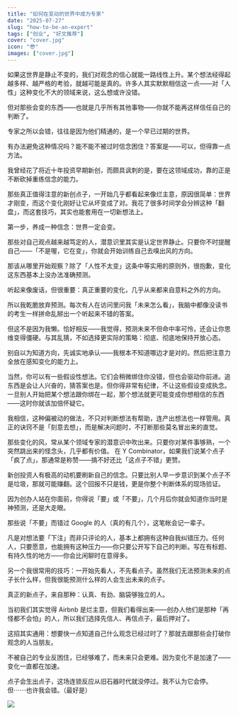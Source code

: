 ```yaml
---
title: "如何在变动的世界中成为专家"
date: "2025-07-27"
slug: "how-to-be-an-expert"
tags: ["创业", "好文推荐"]
cover: "cover.jpg"
icon: "😎"
images: ["cover.jpg"]
---
```

如果这世界是静止不变的，我们对观念的信心就能一路线性上升。某个想法经得起越多样、越严格的考验，就越可能是真的。许多人其实默默相信这一点——对「人性」这种变化不大的领域来说，这么想或许没错。



但对那些会变的东西——也就是几乎所有其他事物——你就不能再这样信任自己的判断了。



专家之所以会错，往往是因为他们精通的，是一个早已过期的世界。



有办法避免这种情况吗？能不能不被过时信念困住？答案是——可以，但得靠一点方法。



我曾经花了将近十年投资早期新创，而颇具讽刺的是，要在这领域成功，靠的正是不断砍掉重练信念的能力。



那些真正值得注意的新创点子，一开始几乎都看起来像烂主意，原因很简单：世界才刚变，而这个变化刚好让它从坏变成了对。我花了很多时间学会分辨这种「翻盘」，而这套技巧，其实也能套用在一切新想法上。



第一步，养成一种信念：世界一定会变。



那些对自己观点越来越笃定的人，潜意识里其实是认定世界静止。只要你不时提醒自己——「不是喔，它在变」，你就会开始训练自己去嗅出风的方向。



那该从哪里开始观察？除了「人性不太变」这条中等实用的原则外，很抱歉，变化这东西基本上没办法准确预测。



听起来像废话，但很重要：真正重要的变化，几乎从来都来自意料之外的方向。



所以我乾脆放弃预测。每次有人在访问里问我「未来怎么看」，我脑中都像没读书的考生一样拼命乱掰出一个听起来不错的答案。



但这不是因为我懒。恰好相反——我觉得，预测未来不但命中率可怜，还会让你思维变得僵硬。与其乱猜，不如选择更实际的策略：彻底、彻底地保持开放心态。



别自以为知道方向，先诚实地承认——我根本不知道哪边才是对的。然后把注意力全放在感知变化的能力上。



当然，你可以有一些假设性想法。它们会稍微绑住你没错，但也会驱动你前进。追东西是会让人兴奋的，猜答案也是。但你得非常有纪律，不让这些假设变成执念。
一旦别人开始把某个想法跟你绑在一起，那个想法就更可能变成你想相信的东西——这时你就该加倍怀疑它。



我相信，这种偏被动的做法，不只对判断想法有帮助，连产出想法也一样管用。真正的诀窍不是「刻意去想」，而是解决问题时，不打断那些莫名冒出来的直觉。



那些变化的风，常从某个领域专家的潜意识中吹出来。只要你对某件事够熟，一个突然跳出来的怪念头，几乎都有价值。
在 Y Combinator，如果我们说某个点子「疯了点」，那通常是称赞——搞不好还比「这点子不错」更赞。



新创投资人有极高的动机要刷新自己的信念。只要比别人早一步意识到某个点子不是垃圾，那就可能赚翻。这个回报不只是钱，更是你整个判断体系的现场验证。



因为创办人站在你面前，你得说「要」或「不要」，几个月后你就会知道你当时是神预测，还是大走眼。



那些说「不要」而错过 Google 的人（真的有几个），这笔帐会记一辈子。



凡是对想法要「下注」而非只评论的人，基本上都拥有这种自我纠错压力。任何人，只要愿意，也能拥有这种压力——你只要公开写下自己的判断。写在有标题、有持久性的地方——你会比闲聊时在意得多。



另一个我很常用的技巧：一开始先看人，不先看点子。虽然我们无法预测未来的点子长什么样，但我很能预测什么样的人会生出未来的点子。



真正的新点子，来自那种：认真、有劲、脑袋够独立的人。



当初我们其实觉得 Airbnb 是烂主意，但我们看得出来——创办人他们是那种「再怪都不会怕」的人，所以我们选择先信人、再信点子，最后押对了。



这招其实通用：想要快一点知道自己什么观念已经过时了？那就去跟那些会打破你观念的人当朋友。



不被自己的专业反困住，已经够难了，而未来只会更难。因为变化不是加速了——变化一直都在加速。



点子会生出点子，这场连锁反应从旧石器时代就没停过。我不认为它会停。
但⋯⋯也许我会错。（最好是）




![](https://prod-files-secure.s3.us-west-2.amazonaws.com/112d0858-5090-4d34-a606-b75eb8d65fd2/46476355-9cf3-4e99-9b7a-3531bc426380/1000202064.png?X-Amz-Algorithm=AWS4-HMAC-SHA256&X-Amz-Content-Sha256=UNSIGNED-PAYLOAD&X-Amz-Credential=ASIAZI2LB4664RO4X6TJ%2F20250729%2Fus-west-2%2Fs3%2Faws4_request&X-Amz-Date=20250729T035044Z&X-Amz-Expires=3600&X-Amz-Security-Token=IQoJb3JpZ2luX2VjEHEaCXVzLXdlc3QtMiJIMEYCIQCLkF1Rr5UojL%2F9Ld9EOomJhLJVsyq%2B7U8srrX%2BKVB5BQIhAMmKVpIJINVqWYh8wcRwGDb7dYhy9H5j14Pnar0DrnG0KogECJr%2F%2F%2F%2F%2F%2F%2F%2F%2F%2FwEQABoMNjM3NDIzMTgzODA1IgwwuPskH%2B1vRErQFyMq3APn2XDxIozgcz4D3qKP61klEsWnuts%2BJKB6GsVI411UgDv%2Fey0Nzl1V2VzFH%2BLkRF6ng27Uv7hQXIfJ5Km2GqljYHUKxYgzNsfWU564reo3OLRsLQuUdnPEkHTf3D6IEZFl5S7TPS6zBG53w8rWblCTrXa1JSWcGXbUDDFstT2Kogn5mlX3HYeXiCr%2FlSMLLwuvOlczev4T%2FH1QLDYywt9BbRmnZQyhuw8icrBz2iuEY%2FB2hNsXGRSd2yddzIJCusS8lUSiNmIpB9405VYoTnmXWYngPNfD%2BDOK7Qu34YLNno6YraRuL%2BOgPVfe06%2FaopBhtp7GpS9nudR9xys8e7WctdAY4eE%2FrBeBG3AIv42L%2BA7lRvCEfifJE1F8tmVNnLn3O2za6IBOP3xTHxtvcSPNjKguP3OkFineOezehgL3K55AlYMnYrH5lz1b2wH6RTyTWr58PEh%2Fuet9Rx07SrTMcnog%2BA33%2BAJJrvQ3ENxBYCWNz83SDW6rewroX3vOg%2BNFOQRUhw21iZ%2BycfPJZ6bakeVEv3NKDk0j6mvxXW6nN%2BXufMIKLD7DHh7xBZMoO6T7jWFlh5kpdZZd0M%2Bi28c1VWIlHPe8Vj%2Blv4n6Xii3m7oZ%2B0FdA9Gue88QqzDKraDEBjqkAbcb%2BhErypozkIjrGRdo5P3QD%2FK%2F0s8GcLZSbJIsACoI1TEhPK40HSB5G2UV%2BzDm5C4DxMxE4AizCuHt2V8Olz9X%2BCSUkk24DjFv%2B4Fk09SaMlhg0UJ%2ByU7KpE%2FG2u1WJU447J5WWFvf3GjPLlKaCsU%2BSQlv0icZPhwgVA4g3PmjYdLBpAlTTLuohifcZ1M9foZBaCpvbNGvlhEH8QublLS4wzgq&X-Amz-Signature=4ee98a67a3ee55b270c5e89ae6b238d90bf9c229fa96481d02b1d3d83d8fe732&X-Amz-SignedHeaders=host&x-amz-checksum-mode=ENABLED&x-id=GetObject)

